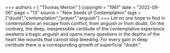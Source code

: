 +++
authors = [
  "Thomas Merton"
]
copyright = "1961"
date = "2022-09-06"
page = "13"
source = "New Seeds of Contemplation"
tags = ["doubt","contemplation","prayer","anguish"]
+++
Let no one hope to find in contemplation an escape from conflict, from anguish or from doubt. On the contrary, the deep, inexpressible certitude of the contemplative experience awakens a tragic anguish and opens many questions in the depths of the heart like wounds that cannot stop bleeding. For every gain in deep certitude there is a corresponding growth of superficial "doubt."
